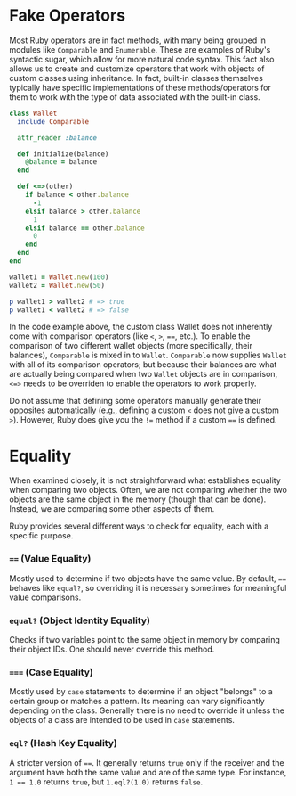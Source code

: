 # Fake Operators
Most Ruby operators are in fact methods, with many being grouped in modules like `Comparable` and `Enumerable`. These are examples of Ruby's syntactic sugar, which allow for more natural code syntax. This fact also allows us to create and customize operators that work with objects of custom classes using inheritance. In fact, built-in classes themselves typically have specific implementations of these methods/operators for them to work with the type of data associated with the built-in class.

```ruby
class Wallet
  include Comparable

  attr_reader :balance

  def initialize(balance)
    @balance = balance
  end

  def <=>(other)
    if balance < other.balance
      -1
    elsif balance > other.balance
      1
    elsif balance == other.balance
      0
    end
  end
end

wallet1 = Wallet.new(100)
wallet2 = Wallet.new(50)

p wallet1 > wallet2 # => true
p wallet1 < wallet2 # => false
```

In the code example above, the custom class Wallet does not inherently come with comparison operators (like `<`, `>`, `==`, etc.). To enable the comparison of two different wallet objects (more specifically, their balances), `Comparable` is mixed in to `Wallet`. `Comparable` now supplies `Wallet` with all of its comparison operators; but because their balances are what are actually being compared when two `Wallet` objects are in comparison, `<=>` needs to be overriden to enable the operators to work properly.

Do not assume that defining some operators manually generate their opposites automatically (e.g., defining a custom `<` does not give a custom `>`). However, Ruby does give you the `!=` method if a custom `==` is defined.

# Equality
When examined closely, it is not straightforward what establishes equality when comparing two objects. Often, we are not comparing whether the two objects are the same object in the memory (though that can be done). Instead, we are comparing some other aspects of them.

Ruby provides several different ways to check for equality, each with a specific purpose.

### `==` (Value Equality)
Mostly used to determine if two objects have the same value. By default, `==` behaves like `equal?`, so overriding it is necessary sometimes for meaningful value comparisons.

### `equal?` (Object Identity Equality)
Checks if two variables point to the same object in memory by comparing their object IDs. One should never override this method.

### `===` (Case Equality)
Mostly used by `case` statements to determine if an object "belongs" to a certain group or matches a pattern. Its meaning can vary significantly depending on the class. Generally there is no need to override it unless the objects of a class are intended to be used in `case` statements.

### `eql?` (Hash Key Equality)
A stricter version of `==`. It generally returns `true` only if the receiver and the argument have both the same value and are of the same type.
For instance, `1 == 1.0` returns `true`, but `1.eql?(1.0)` returns `false`.